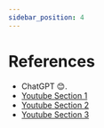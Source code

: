 ```yaml
---
sidebar_position: 4
---
```


# References

- ChatGPT :blush:.
- [Youtube Section 1](https://www.youtube.com/watch?v=0b1Fc6mlqvY&list=PLZd2bo_SbAm_ijqLfnx94qkmytbWjUQ-h&index=1)
- [Youtube Section 2](https://www.youtube.com/watch?v=aeAhfvdE5GM&list=PLZd2bo_SbAm_ijqLfnx94qkmytbWjUQ-h&index=2)
- [Youtube Section 3](https://www.youtube.com/watch?v=zgc1eFI4lxg&list=PLZd2bo_SbAm_ijqLfnx94qkmytbWjUQ-h&index=3)